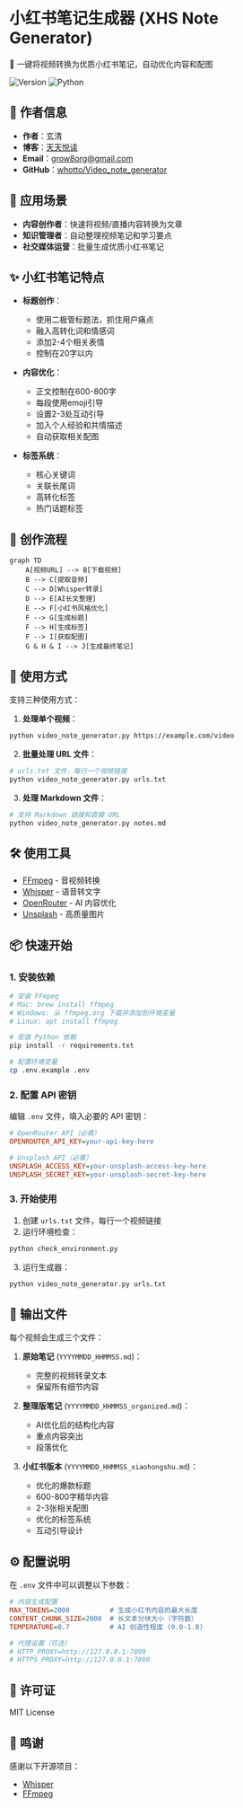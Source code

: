 # 小红书笔记生成器 (XHS Note Generator)

🎥 一键将视频转换为优质小红书笔记，自动优化内容和配图

![Version](https://img.shields.io/badge/version-1.0.0-blue.svg)
![Python](https://img.shields.io/badge/python-3.8+-green.svg)

## 👤 作者信息

- **作者**：玄清
- **博客**：[天天悦读](https://blog.example.com)
- **Email**：grow8org@gmail.com
- **GitHub**：[whotto/Video_note_generator](https://github.com/whotto/Video_note_generator)

## 🎯 应用场景

- **内容创作者**：快速将视频/直播内容转换为文章
- **知识管理者**：自动整理视频笔记和学习要点
- **社交媒体运营**：批量生成优质小红书笔记

## ✨ 小红书笔记特点

- **标题创作**：
  - 使用二极管标题法，抓住用户痛点
  - 融入高转化词和情感词
  - 添加2-4个相关表情
  - 控制在20字以内

- **内容优化**：
  - 正文控制在600-800字
  - 每段使用emoji引导
  - 设置2-3处互动引导
  - 加入个人经验和共情描述
  - 自动获取相关配图

- **标签系统**：
  - 核心关键词
  - 关联长尾词
  - 高转化标签
  - 热门话题标签

## 🔄 创作流程

```mermaid
graph TD
    A[视频URL] --> B[下载视频]
    B --> C[提取音频]
    C --> D[Whisper转录]
    D --> E[AI长文整理]
    E --> F[小红书风格优化]
    F --> G[生成标题]
    F --> H[生成标签]
    F --> I[获取配图]
    G & H & I --> J[生成最终笔记]
```

## 🚀 使用方式

支持三种使用方式：

1. **处理单个视频**：
```bash
python video_note_generator.py https://example.com/video
```

2. **批量处理 URL 文件**：
```bash
# urls.txt 文件，每行一个视频链接
python video_note_generator.py urls.txt
```

3. **处理 Markdown 文件**：
```bash
# 支持 Markdown 链接和直接 URL
python video_note_generator.py notes.md
```

## 🛠️ 使用工具

- [FFmpeg](https://ffmpeg.org/) - 音视频转换
- [Whisper](https://github.com/openai/whisper) - 语音转文字
- [OpenRouter](https://openrouter.ai/) - AI 内容优化
- [Unsplash](https://unsplash.com/) - 高质量图片

## 📦 快速开始

### 1. 安装依赖

```bash
# 安装 FFmpeg
# Mac: brew install ffmpeg
# Windows: 从 ffmpeg.org 下载并添加到环境变量
# Linux: apt install ffmpeg

# 安装 Python 依赖
pip install -r requirements.txt

# 配置环境变量
cp .env.example .env
```

### 2. 配置 API 密钥

编辑 `.env` 文件，填入必要的 API 密钥：
```ini
# OpenRouter API（必需）
OPENROUTER_API_KEY=your-api-key-here

# Unsplash API（必需）
UNSPLASH_ACCESS_KEY=your-unsplash-access-key-here
UNSPLASH_SECRET_KEY=your-unsplash-secret-key-here
```

### 3. 开始使用

1. 创建 `urls.txt` 文件，每行一个视频链接
2. 运行环境检查：
```bash
python check_environment.py
```
3. 运行生成器：
```bash
python video_note_generator.py urls.txt
```

## 📄 输出文件

每个视频会生成三个文件：

1. **原始笔记** (`YYYYMMDD_HHMMSS.md`)：
   - 完整的视频转录文本
   - 保留所有细节内容

2. **整理版笔记** (`YYYYMMDD_HHMMSS_organized.md`)：
   - AI优化后的结构化内容
   - 重点内容突出
   - 段落优化

3. **小红书版本** (`YYYYMMDD_HHMMSS_xiaohongshu.md`)：
   - 优化的爆款标题
   - 600-800字精华内容
   - 2-3张相关配图
   - 优化的标签系统
   - 互动引导设计

## ⚙️ 配置说明

在 `.env` 文件中可以调整以下参数：

```ini
# 内容生成配置
MAX_TOKENS=2000          # 生成小红书内容的最大长度
CONTENT_CHUNK_SIZE=2000  # 长文本分块大小（字符数）
TEMPERATURE=0.7          # AI 创造性程度 (0.0-1.0)

# 代理设置（可选）
# HTTP_PROXY=http://127.0.0.1:7890
# HTTPS_PROXY=http://127.0.0.1:7890
```

## 📄 许可证

MIT License

## 🙏 鸣谢

感谢以下开源项目：
- [Whisper](https://github.com/openai/whisper)
- [FFmpeg](https://ffmpeg.org/)
